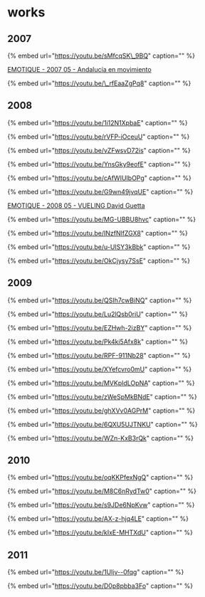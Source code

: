 # works

## 2007

{% embed url="https://youtu.be/sMfcqSK\_9BQ" caption="" %}

[EMOTIQUE - 2007 05 - Andalucía en movimiento](andalucia-en-movimiento.md)

{% embed url="https://youtu.be/\_rfEaaZgPq8" caption="" %}

## 2008

{% embed url="https://youtu.be/1i12N1XpbaE" caption="" %}

{% embed url="https://youtu.be/rVFP-iOceuU" caption="" %}

{% embed url="https://youtu.be/vZFwsvD72is" caption="" %}

{% embed url="https://youtu.be/YnsGky9eofE" caption="" %}

{% embed url="https://youtu.be/cAfWIUIbOPg" caption="" %}

{% embed url="https://youtu.be/G9wn49jvqUE" caption="" %}

[EMOTIQUE - 2008 05 - VUELING David Guetta ](david-guetta.md)

{% embed url="https://youtu.be/MG-UBBU8hvc" caption="" %}

{% embed url="https://youtu.be/INzfNlfZGX8" caption="" %}

{% embed url="https://youtu.be/u-UISY3kBbk" caption="" %}

{% embed url="https://youtu.be/OkCjysy7SsE" caption="" %}

## 2009

{% embed url="https://youtu.be/QSIh7cwBiNQ" caption="" %}

{% embed url="https://youtu.be/Lu2lQsb0riU" caption="" %}

{% embed url="https://youtu.be/EZHwh-2izBY" caption="" %}

{% embed url="https://youtu.be/Pk4ki5Afx8k" caption="" %}

{% embed url="https://youtu.be/RPF-911Nb28" caption="" %}

{% embed url="https://youtu.be/XYefcvro0mU" caption="" %}

{% embed url="https://youtu.be/MVKpIdLOpNA" caption="" %}

{% embed url="https://youtu.be/zWeSpMkBNdE" caption="" %}

{% embed url="https://youtu.be/ghXVv0AGPrM" caption="" %}

{% embed url="https://youtu.be/6QXU5UJTNKU" caption="" %}

{% embed url="https://youtu.be/WZn-KxB3rQk" caption="" %}

## 2010

{% embed url="https://youtu.be/oqKKPfexNgQ" caption="" %}

{% embed url="https://youtu.be/M8C6nRydTw0" caption="" %}

{% embed url="https://youtu.be/s9JDe6NpKvw" caption="" %}

{% embed url="https://youtu.be/AX-z-hjq4LE" caption="" %}

{% embed url="https://youtu.be/kIxE-MHTXdU" caption="" %}

## 2011

{% embed url="https://youtu.be/1UIjv--0fqg" caption="" %}

{% embed url="https://youtu.be/D0p8pbba3Fo" caption="" %}

